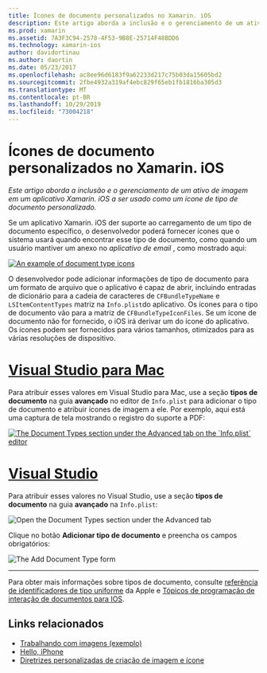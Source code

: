 ```yaml
---
title: Ícones de documento personalizados no Xamarin. iOS
description: Este artigo aborda a inclusão e o gerenciamento de um ativo de imagem em um aplicativo Xamarin. iOS a ser usado como um ícone de tipo de documento personalizado.
ms.prod: xamarin
ms.assetid: 7A3F3C94-2578-4F53-9B8E-25714F48BDD6
ms.technology: xamarin-ios
author: davidortinau
ms.author: daortin
ms.date: 05/23/2017
ms.openlocfilehash: ac8ee96d6183f9a62233d217c75b03da15605bd2
ms.sourcegitcommit: 2fbe4932a319af4ebc829f65eb1fb1816ba305d3
ms.translationtype: MT
ms.contentlocale: pt-BR
ms.lasthandoff: 10/29/2019
ms.locfileid: "73004218"
---
```

# <a name="custom-document-icons-in-xamarinios"></a>Ícones de documento personalizados no Xamarin. iOS

_Este artigo aborda a inclusão e o gerenciamento de um ativo de imagem em um aplicativo Xamarin. iOS a ser usado como um ícone de tipo de documento personalizado._

Se um aplicativo Xamarin. iOS der suporte ao carregamento de um tipo de documento específico, o desenvolvedor poderá fornecer ícones que o sistema usará quando encontrar esse tipo de documento, como quando um usuário mantiver um anexo no *aplicativo de email* , como mostrado aqui:

 [![](custom-document-types-images/17.png "An example of document type icons")](custom-document-types-images/17.png#lightbox)

O desenvolvedor pode adicionar informações de tipo de documento para um formato de arquivo que o aplicativo é capaz de abrir, incluindo entradas de dicionário para a cadeia de caracteres de `CFBundleTypeName` e `LSItemContentTypes` matriz na `Info.plist`do aplicativo. Os ícones para o tipo de documento vão para a matriz de `CFBundleTypeIconFiles`. Se um ícone de documento não for fornecido, o iOS irá derivar um do ícone do aplicativo.
Os ícones podem ser fornecidos para vários tamanhos, otimizados para as várias resoluções de dispositivo. 

# <a name="visual-studio-for-mactabmacos"></a>[Visual Studio para Mac](#tab/macos)

Para atribuir esses valores em Visual Studio para Mac, use a seção **tipos de documento** na guia **avançado** no editor de `Info.plist` para adicionar o tipo de documento e atribuir ícones de imagem a ele. Por exemplo, aqui está uma captura de tela mostrando o registro do suporte a PDF:

 [![](custom-document-types-images/18.png "The Document Types section under the Advanced tab on the `Info.plist` editor")](custom-document-types-images/18.png#lightbox)

# <a name="visual-studiotabwindows"></a>[Visual Studio](#tab/windows)

Para atribuir esses valores no Visual Studio, use a seção **tipos de documento** na guia **avançado** na `Info.plist`:

 ![](custom-document-types-images/doc01w.png "Open the Document Types section under the Advanced tab")

Clique no botão **Adicionar tipo de documento** e preencha os campos obrigatórios:

![](custom-document-types-images/doc02w.png "The Add Document Type form")

-----

Para obter mais informações sobre tipos de documento, consulte [referência de identificadores de tipo uniforme](https://developer.apple.com/library/ios/#documentation/Miscellaneous/Reference/UTIRef/Articles/System-DeclaredUniformTypeIdentifiers.html) da Apple e [Tópicos de programação de interação de documentos para IOS](https://developer.apple.com/library/ios/#documentation/FileManagement/Conceptual/DocumentInteraction_TopicsForIOS/Introduction/Introduction.html).

## <a name="related-links"></a>Links relacionados

- [Trabalhando com imagens (exemplo)](https://docs.microsoft.com/samples/xamarin/ios-samples/workingwithimages)
- [Hello, iPhone](~/ios/get-started/hello-ios/index.md)
- [Diretrizes personalizadas de criação de imagem e ícone](https://developer.apple.com/library/ios/#documentation/UserExperience/Conceptual/MobileHIG/IconsImages/IconsImages.html)
